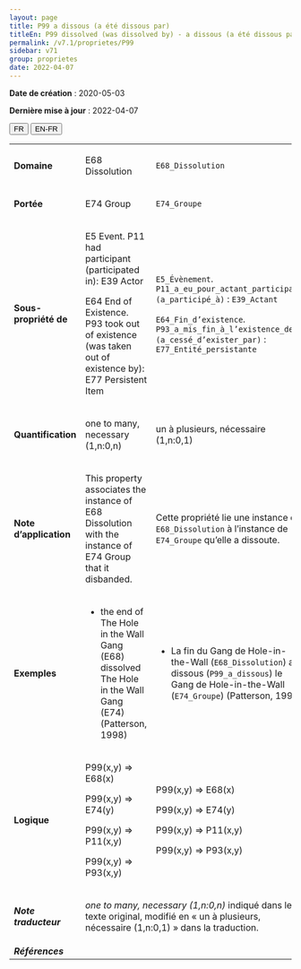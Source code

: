 ```yaml
---
layout: page
title: P99 a dissous (a été dissous par)
titleEn: P99 dissolved (was dissolved by) - a dissous (a été dissous par)
permalink: /v7.1/proprietes/P99
sidebar: v71
group: proprietes
date: 2022-04-07
---
```


**Date de création** : 2020-05-03

**Dernière mise à jour** : 2022-04-07

<div class="lang-buttons">
  <button id="fr" class="activate">FR</button>
  <button id="en-fr">EN-FR</button>
</div>

<table>
				<tbody>
				<tr>
					<td><strong>Domaine</strong></td>
					<td class="en"><p>E68 Dissolution</p>
							</td>
						<td><p><code class="language-plaintext highlighter-rouge">E68_Dissolution</code> </p>
							</td>
						</tr>
					<tr>
					<td><strong>Portée</strong></td>
					<td class="en"><p>E74 Group</p>
							</td>
						<td><p><code class="language-plaintext highlighter-rouge">E74_Groupe</code></p>
							</td>
						</tr>
					<tr>
					<td><strong>Sous-propriété de</strong></td>
					<td class="en"><p>E5 Event. P11 had participant (participated in): E39 Actor</p>
							<p>E64 End of Existence. P93 took out of existence (was taken out of existence by): E77 Persistent Item</p>
							</td>
						<td><p><code class="language-plaintext highlighter-rouge">E5_Évènement</code>. <code class="language-plaintext highlighter-rouge">P11_a_eu_pour_actant_participant (a_participé_à)</code> : <code class="language-plaintext highlighter-rouge">E39_Actant</code></p>
							<p><code class="language-plaintext highlighter-rouge">E64_Fin_d’existence</code>. <code class="language-plaintext highlighter-rouge">P93_a_mis_fin_à_l’existence_de (a_cessé_d’exister_par)</code> : <code class="language-plaintext highlighter-rouge">E77_Entité_persistante</code></p>
							</td>
						</tr>
					<tr>
					<td><strong>Quantification</strong></td>
					<td class="en"><p>one to many, necessary (1,n:0,n)</p>
							</td>
						<td><p>un à plusieurs, nécessaire (1,n:0,1)</p>
							</td>
						</tr>
					<tr>
					<td><strong>Note d’application</strong></td>
					<td class="en"><p>This property associates the instance of E68 Dissolution with the instance of E74 Group that it disbanded.</p>
							</td>
						<td><p>Cette propriété lie une instance de <code class="language-plaintext highlighter-rouge">E68_Dissolution</code> à l’instance de <code class="language-plaintext highlighter-rouge">E74_Groupe</code> qu’elle a dissoute.</p>
							</td>
						</tr>
					<tr>
					<td><strong>Exemples</strong></td>
					<td class="en"><ul><li><p>the end of The Hole in the Wall Gang (E68) dissolved The Hole in the Wall Gang (E74) (Patterson, 1998)</p>
							</li>
									</ul></td>
						<td><ul><li><p>La fin du Gang de Hole-in-the-Wall (<code class="language-plaintext highlighter-rouge">E68_Dissolution</code>) a dissous (<code class="language-plaintext highlighter-rouge">P99_a_dissous</code>) le Gang de Hole-in-the-Wall (<code class="language-plaintext highlighter-rouge">E74_Groupe</code>) (Patterson, 1998)</p>
							</li>
									</ul></td>
						</tr>
					<tr>
					<td><strong>Logique</strong></td>
					<td class="en"><p>P99(x,y) ⇒ E68(x)</p>
							<p>P99(x,y) ⇒ E74(y)</p>
							<p>P99(x,y) ⇒ P11(x,y)</p>
							<p>P99(x,y) ⇒ P93(x,y)</p>
							</td>
						<td><p>P99(x,y) ⇒ E68(x)</p>
							<p>P99(x,y) ⇒ E74(y)</p>
							<p>P99(x,y) ⇒ P11(x,y)</p>
							<p>P99(x,y) ⇒ P93(x,y)</p>
							</td>
						</tr>
					<tr>
					<td><strong><em>Note traducteur</em></strong></td>
					<td colspan="2"><p><em>one to many, necessary (1,n:0,n)</em> indiqué dans le texte original, modifié en « un à plusieurs, nécessaire (1,n:0,1) » dans la traduction.<em></em></p>
							</td>
						</tr>
					<tr>
					<td><strong><em>Références</em></strong></td>
					<td colspan="2"><p><em></em></p>
							</td>
						</tr>
					</tbody>
				</table>
				